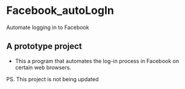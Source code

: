# Facebook_autoLogIn

Automate logging in to Facebook

## A prototype project

* This a program that automates the log-in process in Facebook on certain web browsers.

PS. This project is not being updated
